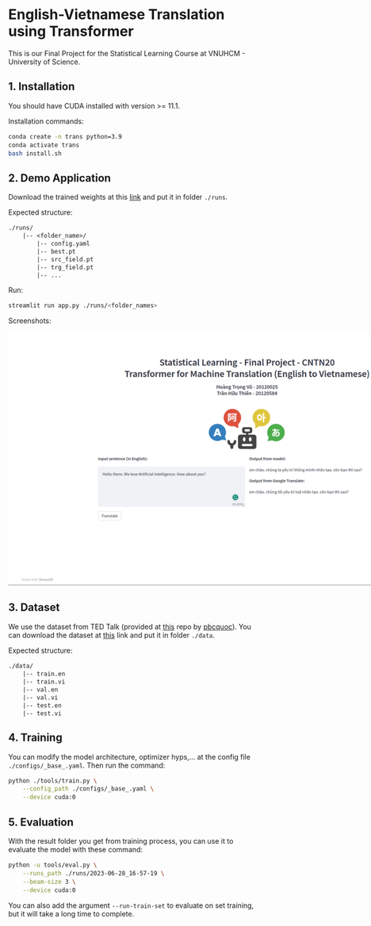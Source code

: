 # English-Vietnamese Translation using Transformer

This is our Final Project for the Statistical Learning Course at VNUHCM - University of Science.

## 1. Installation
<span id='install'></span>

You should have CUDA installed with version >= 11.1.

Installation commands:

```bash
conda create -n trans python=3.9
conda activate trans
bash install.sh
```

## 2. Demo Application
<span id='demo'></span>

Download the trained weights at this [link](https://drive.google.com/file/d/1aET3EOANvxIsMUjhKKt0ZTxSqpaOo58a/view?usp=sharing) and put it in folder `./runs`.

Expected structure:

```
./runs/
    |-- <folder_name>/
        |-- config.yaml
        |-- best.pt
        |-- src_field.pt
        |-- trg_field.pt
        |-- ...
```

Run:

```bash
streamlit run app.py ./runs/<folder_names>
```

Screenshots:

<p align="center">
    <img style="max-width: 960px;" src='./images/readme/ui.png' >
</p>


## 3. Dataset
<span id='dataset'></span>

We use the dataset from TED Talk (provided at [this](https://github.com/pbcquoc/transformer#dataset) repo by [pbcquoc](https://github.com/pbcquoc)). You can download the dataset at [this](https://drive.google.com/file/d/1y9udEJSwe9eqPSSSt79GImD3Ai-o9nV4/view?usp=sharing) link and put it in folder `./data`.

Expected structure:

```
./data/
    |-- train.en
    |-- train.vi
    |-- val.en
    |-- val.vi
    |-- test.en
    |-- test.vi
```

## 4. Training
<span id='train'></span>

You can modify the model architecture, optimizer hyps,... at the config file `./configs/_base_.yaml`. Then run the command:

```bash
python ./tools/train.py \
    --config_path ./configs/_base_.yaml \
    --device cuda:0
```

## 5. Evaluation
<span id='eval'></span>

With the result folder you get from training process, you can use it to evaluate the model with these command:

```bash
python -u tools/eval.py \
    --runs_path ./runs/2023-06-28_16-57-19 \
    --beam-size 3 \
    --device cuda:0
```

You can also add the argument `--run-train-set` to evaluate on set training, but it will take a long time to complete.